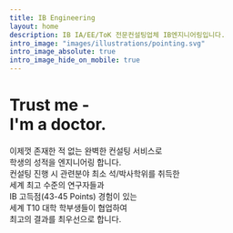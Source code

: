 ```yaml
---
title: IB Engineering
layout: home
description: IB IA/EE/ToK 전문컨설팅업체 IB엔지니어링입니다.
intro_image: "images/illustrations/pointing.svg"
intro_image_absolute: true
intro_image_hide_on_mobile: true
---
```


# Trust me - <br/> I'm a doctor.

이제껏 존재한 적 없는 완벽한 컨설팅 서비스로 <br> 학생의 성적을 엔지니어링 합니다. <br> 컨설팅 진행 시 관련분야 최소 석/박사학위를 취득한  <br/>세계 최고 수준의 연구자들과 <br/> IB 고득점(43-45 Points) 경험이 있는 <br> 세계 T10 대학 학부생들이 협업하여 <br> 최고의 결과를 최우선으로 합니다.

